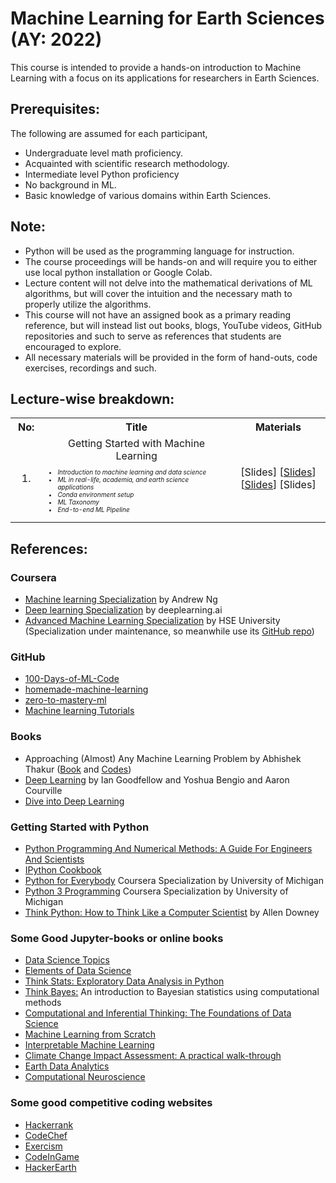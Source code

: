 # Machine Learning for Earth Sciences (AY: 2022)

This course is intended to provide a hands-on introduction to Machine Learning with a focus on its applications for researchers in Earth Sciences.

## Prerequisites: 
The following are assumed for each participant,
* Undergraduate level math proficiency.
* Acquainted with scientific research methodology.
* Intermediate level Python proficiency
* No background in ML.
* Basic knowledge of various domains within Earth Sciences.

## Note:
* Python will be used as the programming language for instruction.
* The course proceedings will be hands-on and will require you to either use local python installation or Google Colab.
* Lecture content will not delve into the mathematical derivations of ML algorithms, but will cover the intuition and the necessary math to properly utilize the algorithms.
* This course will not have an assigned book as a primary reading reference, but will instead list out books, blogs, YouTube videos, GitHub repositories and such to serve as references that students are encouraged to explore.
* All necessary materials will be provided in the form of hand-outs, code exercises, recordings and such.

## Lecture-wise breakdown:

<table width = 100% align = center>
    <tr>
        <th width = 10% style="text-align:center">No:</th>
        <th width = 60% style="text-align:center">Title</th>
        <th width = 30% style="text-align:center">Materials</th>
    </tr>
    <tr>
        <td style="text-align:center">1.</td>
        <td style="text-align:center">
            Getting Started with Machine Learning
            <ul style="text-align:left;font-size:10px;font-style: italic;">
                <li>Introduction to machine learning and data science</li> 
                <li>ML in real-life, academia, and earth science applications</li>
                <li>Conda environment setup</li>
                <li>ML Taxonomy</li>
                <li>End-to-end ML Pipeline</li>
            </ul>
        </td>
        <td style="text-align:center">
            [<a src = "/Lectures/Lecture_01.pdf">Slides</a>]
            [<a href = "/Lectures/Lecture_01.pdf">Slides</a>]
            [<a href = "./Lectures/Lecture_01.pdf">Slides</a>]
            [<a src = "./Lectures/Lecture_01.pdf">Slides</a>]
        </td>
    </tr>
</table>

## References:

### Coursera
* <a href = "https://www.coursera.org/specializations/machine-learning-introduction">Machine learning Specialization</a> by Andrew Ng
* <a href = "https://www.coursera.org/specializations/deep-learning">Deep learning Specialization</a> by deeplearning.ai
* <a href = "https://www.coursera.org/specializations/aml">Advanced Machine Learning Specialization</a> by HSE University (Specialization under maintenance, so meanwhile use its <a href = "https://github.com/hse-aml">GitHub repo</a>)

### GitHub
* <a href = "https://github.com/Avik-Jain/100-Days-Of-ML-Code">100-Days-of-ML-Code</a>
* <a href = "https://github.com/trekhleb/homemade-machine-learning">homemade-machine-learning</a>
* <a href = "https://github.com/mrdbourke/zero-to-mastery-ml">zero-to-mastery-ml</a>
* <a href = "https://github.com/maelfabien/Machine_Learning_Tutorials">Machine learning Tutorials</a>

### Books
* Approaching (Almost) Any Machine Learning Problem by Abhishek Thakur (<a href = "https://github.com/abhishekkrthakur/approachingalmost/blob/master/AAAMLP.pdf">Book</a> and <a href = "https://github.com/ShubhangiDabral13/Approaching-Any-Machine-Learning-Problems">Codes</a>)
* <a href = "https://www.deeplearningbook.org/">Deep Learning</a> by Ian Goodfellow and Yoshua Bengio and Aaron Courville
* <a href = "https://d2l.ai/">Dive into Deep Learning</a>

### Getting Started with Python
* <a href = "https://pythonnumericalmethods.berkeley.edu/notebooks/Index.html">Python Programming And Numerical Methods: A Guide For Engineers And Scientists</a>
* <a href = "https://ipython-books.github.io/">IPython Cookbook</a>
* <a href = "https://www.coursera.org/specializations/python">Python for Everybody</a> Coursera Specialization by University of Michigan
* <a href = "https://www.coursera.org/specializations/python-3-programming"> Python 3 Programming</a> Coursera Specialization by University of Michigan
* <a href = "https://greenteapress.com/thinkpython2/thinkpython2.pdf">Think Python: How to Think Like a Computer Scientist</a> by Allen Downey

### Some Good Jupyter-books or online books
* <a href = "https://datascience.oneoffcoder.com/index.html">Data Science Topics</a>
* <a href = "https://allendowney.github.io/ElementsOfDataScience/README.html">Elements of Data Science</a>
* <a href = "https://greenteapress.com/thinkstats2/thinkstats2.pdf">Think Stats: Exploratory Data Analysis in Python</a>
* <a href = "https://allendowney.github.io/ThinkBayes2/">Think Bayes:</a> An introduction to Bayesian statistics using computational methods
* <a href = "https://inferentialthinking.com/chapters/intro.html">Computational and Inferential Thinking: The Foundations of Data Science</a>
* <a href = "https://dafriedman97.github.io/mlbook/content/introduction.html">Machine Learning from Scratch</a>
* <a href = "https://christophm.github.io/interpretable-ml-book/">Interpretable Machine Learning</a>
* <a href = "https://claut.gitlab.io/man_ccia/">Climate Change Impact Assessment: A practical walk-through</a>
* <a href = "https://www.earthdatascience.org/courses/use-data-open-source-python/">Earth Data Analytics</a>
* <a href = "https://compneuro.neuromatch.io/tutorials/intro.html">Computational Neuroscience</a>

### Some good competitive coding websites
* <a href = "https://www.hackerrank.com">Hackerrank</a>
* <a href = "https://www.codechef.com/">CodeChef</a>
* <a href = "https://exercism.org">Exercism</a>
* <a href = "https://www.codingame.com">CodeInGame</a>
* <a href = "https://www.hackerearth.com">HackerEarth</a>
